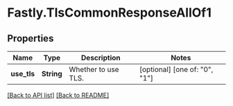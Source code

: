 # Fastly.TlsCommonResponseAllOf1

## Properties

Name | Type | Description | Notes
------------ | ------------- | ------------- | -------------
**use_tls** | **String** | Whether to use TLS. | [optional]  [one of: "0", "1"]


[[Back to API list]](../../README.md#endpoints) [[Back to README]](../../README.md)
